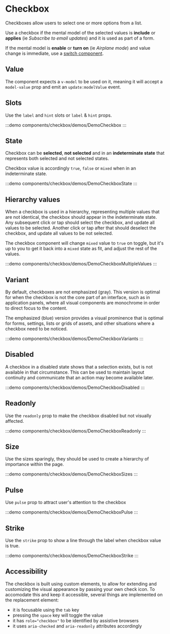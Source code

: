 <script setup>
import DemoCheckbox from '@/components/checkbox/demos/DemoCheckbox.vue'
import DemoCheckboxVariants from '@/components/checkbox/demos/DemoCheckboxVariants.vue'
import DemoCheckboxPulse from '@/components/checkbox/demos/DemoCheckboxPulse.vue'
import DemoCheckboxDisabled from '@/components/checkbox/demos/DemoCheckboxDisabled.vue'
import DemoCheckboxStrike from '@/components/checkbox/demos/DemoCheckboxStrike.vue'
import DemoCheckboxSizes from '@/components/checkbox/demos/DemoCheckboxSizes.vue'
import DemoCheckboxState from '@/components/checkbox/demos/DemoCheckboxState.vue'
import DemoCheckboxReadonly from '@/components/checkbox/demos/DemoCheckboxReadonly.vue'
import DemoCheckboxMultipleValues from '@/components/checkbox/demos/DemoCheckboxMultipleValues.vue'
</script>

# Checkbox

Checkboxes allow users to select one or more options from a list.

Use a checkbox if the mental model of the selected values is **include** or **applies** (ie *Subscribe to email updates*) and it is used as part of a form.

If the mental model is **enable** or **turn on** (ie *Airplane mode*) and value change is immediate, use a [switch component](/components/switch/switch.md).

## Value

The component expects a `v-model` to be used on it, meaning it will accept a `model-value` prop and emit an `update:modelValue` event.

## Slots

Use the `label` and `hint` slots or `label` & `hint` props.

:::demo components/checkbox/demos/DemoCheckbox
<DemoCheckbox />
:::

## State

Checkbox can be **selected**, **not selected** and in an **indeterminate state** that represents both selected and not selected states.

Checkbox value is accordingly `true`, `false` or `mixed` when in an indeterminate state.

:::demo components/checkbox/demos/DemoCheckboxState
<DemoCheckboxState />
:::

## Hierarchy values

When a checkbox is used in a hierarchy, representing multiple values that are not identical, the checkbox should appear in the indeterminate state. Any subsequent click or tap should select the checkbox, and update all values to be selected. Another click or tap after that should deselect the checkbox, and update all values to be not selected.

The checkbox component will change `mixed` value to `true` on toggle, but it's up to you to get it back into a `mixed` state as fit, and adjust the rest of the values.

:::demo components/checkbox/demos/DemoCheckboxMultipleValues
<DemoCheckboxMultipleValues />
:::

## Variant

By default, checkboxes are not emphasized (gray). This version is optimal for when the checkbox is not the core part of an interface, such as in application panels, where all visual components are monochrome in order to direct focus to the content.

The emphasized (blue) version provides a visual prominence that is optimal for forms, settings, lists or grids of assets, and other situations where a checkbox need to be noticed.

:::demo components/checkbox/demos/DemoCheckboxVariants
<DemoCheckboxVariants />
:::

## Disabled

A checkbox in a disabled state shows that a selection exists, but is not available in that circumstance. This can be used to maintain layout continuity and communicate that an action may become available later.

:::demo components/checkbox/demos/DemoCheckboxDisabled
<DemoCheckboxDisabled />
:::

## Readonly

Use the `readonly` prop to make the checkbox disabled but not visually affected.

:::demo components/checkbox/demos/DemoCheckboxReadonly
<DemoCheckboxReadonly />
:::

## Size

Use the sizes sparingly, they should be used to create a hierarchy of importance within the page.

:::demo components/checkbox/demos/DemoCheckboxSizes
<DemoCheckboxSizes />
:::

## Pulse

Use `pulse` prop to attract user's attention to the checkbox

:::demo components/checkbox/demos/DemoCheckboxPulse
<DemoCheckboxPulse />
:::

## Strike

Use the `strike` prop to show a line through the label when checkbox value is true.

:::demo components/checkbox/demos/DemoCheckboxStrike
<DemoCheckboxStrike />
:::

## Accessibility

The checkbox is built using custom elements, to allow for extending and customizing the visual appearance by passing your own check icon. To accomodate this and keep it accessible, several things are implemented on the replacement element:

- it is focusable using the `tab` key
- pressing the `space` key will toggle the value
- it has `role="checkbox"` to be identified by assistive browsers
- it uses `aria-checked` and `aria-readonly` attributes accordingly
